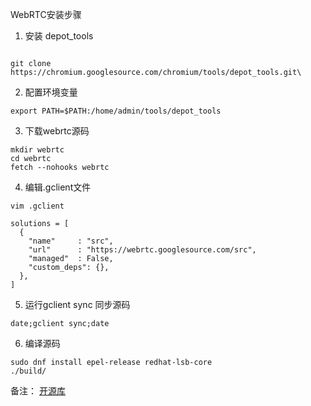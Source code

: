 WebRTC安装步骤
1. 安装 depot_tools
```shell

git clone https://chromium.googlesource.com/chromium/tools/depot_tools.git\

```

2. 配置环境变量
```shell
export PATH=$PATH:/home/admin/tools/depot_tools
```

3. 下载webrtc源码
```shell
mkdir webrtc
cd webrtc
fetch --nohooks webrtc
```

4. 编辑.gclient文件
```shell
vim .gclient

solutions = [
  { 
    "name"     : "src",  
    "url"      : "https://webrtc.googlesource.com/src", 
    "managed"  : False,  
    "custom_deps": {},  
  },
]

```

5. 运行gclient sync 同步源码
```shell
date;gclient sync;date
```

6. 编译源码
```shell
sudo dnf install epel-release redhat-lsb-core
./build/
```


备注：
  [开源库](https://ftp.gnu.org/gnu) 
